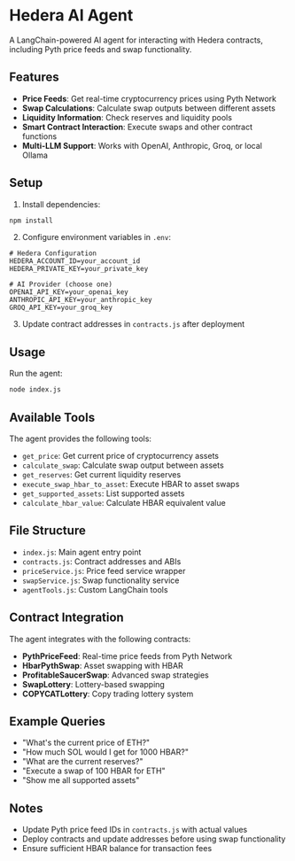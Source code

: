 # Hedera AI Agent

A LangChain-powered AI agent for interacting with Hedera contracts, including Pyth price feeds and swap functionality.

## Features

- **Price Feeds**: Get real-time cryptocurrency prices using Pyth Network
- **Swap Calculations**: Calculate swap outputs between different assets
- **Liquidity Information**: Check reserves and liquidity pools
- **Smart Contract Interaction**: Execute swaps and other contract functions
- **Multi-LLM Support**: Works with OpenAI, Anthropic, Groq, or local Ollama

## Setup

1. Install dependencies:
```bash
npm install
```

2. Configure environment variables in `.env`:
```env
# Hedera Configuration
HEDERA_ACCOUNT_ID=your_account_id
HEDERA_PRIVATE_KEY=your_private_key

# AI Provider (choose one)
OPENAI_API_KEY=your_openai_key
ANTHROPIC_API_KEY=your_anthropic_key
GROQ_API_KEY=your_groq_key
```

3. Update contract addresses in `contracts.js` after deployment

## Usage

Run the agent:
```bash
node index.js
```

## Available Tools

The agent provides the following tools:

- `get_price`: Get current price of cryptocurrency assets
- `calculate_swap`: Calculate swap output between assets
- `get_reserves`: Get current liquidity reserves
- `execute_swap_hbar_to_asset`: Execute HBAR to asset swaps
- `get_supported_assets`: List supported assets
- `calculate_hbar_value`: Calculate HBAR equivalent value

## File Structure

- `index.js`: Main agent entry point
- `contracts.js`: Contract addresses and ABIs
- `priceService.js`: Price feed service wrapper
- `swapService.js`: Swap functionality service
- `agentTools.js`: Custom LangChain tools

## Contract Integration

The agent integrates with the following contracts:

- **PythPriceFeed**: Real-time price feeds from Pyth Network
- **HbarPythSwap**: Asset swapping with HBAR
- **ProfitableSaucerSwap**: Advanced swap strategies
- **SwapLottery**: Lottery-based swapping
- **COPYCATLottery**: Copy trading lottery system

## Example Queries

- "What's the current price of ETH?"
- "How much SOL would I get for 1000 HBAR?"
- "What are the current reserves?"
- "Execute a swap of 100 HBAR for ETH"
- "Show me all supported assets"

## Notes

- Update Pyth price feed IDs in `contracts.js` with actual values
- Deploy contracts and update addresses before using swap functionality
- Ensure sufficient HBAR balance for transaction fees
